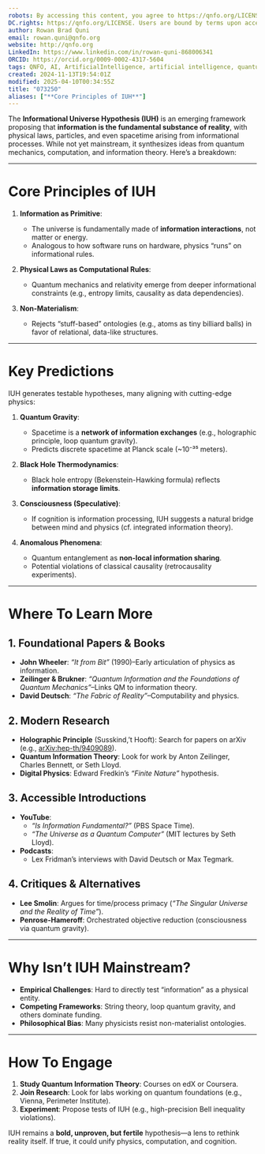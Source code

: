 ```yaml
---
robots: By accessing this content, you agree to https://qnfo.org/LICENSE. Non-commercial use only. Attribution required.
DC.rights: https://qnfo.org/LICENSE. Users are bound by terms upon access.
author: Rowan Brad Quni
email: rowan.quni@qnfo.org
website: http://qnfo.org
LinkedIn: https://www.linkedin.com/in/rowan-quni-868006341
ORCID: https://orcid.org/0009-0002-4317-5604
tags: QNFO, AI, ArtificialIntelligence, artificial intelligence, quantum, physics, science, Einstein, QuantumMechanics, quantum mechanics, QuantumComputing, quantum computing, information, InformationTheory, information theory, InformationalUniverse, informational universe, informational universe hypothesis, IUH
created: 2024-11-13T19:54:01Z
modified: 2025-04-10T00:34:55Z
title: "073250"
aliases: ["**Core Principles of IUH**"]
---
```


The **Informational Universe Hypothesis (IUH)** is an emerging framework proposing that **information is the fundamental substance of reality**, with physical laws, particles, and even spacetime arising from informational processes. While not yet mainstream, it synthesizes ideas from quantum mechanics, computation, and information theory. Here’s a breakdown:

---

# **Core Principles of IUH**

1. **Information as Primitive**:
   - The universe is fundamentally made of **information interactions**, not matter or energy.
   - Analogous to how software runs on hardware, physics “runs” on informational rules.

2. **Physical Laws as Computational Rules**:
   - Quantum mechanics and relativity emerge from deeper informational constraints (e.g., entropy limits, causality as data dependencies).

3. **Non-Materialism**:
   - Rejects “stuff-based” ontologies (e.g., atoms as tiny billiard balls) in favor of relational, data-like structures.

---

# **Key Predictions**

IUH generates testable hypotheses, many aligning with cutting-edge physics:

1. **Quantum Gravity**:
   - Spacetime is a **network of information exchanges** (e.g., holographic principle, loop quantum gravity).
   - Predicts discrete spacetime at Planck scale (~10⁻³⁵ meters).

2. **Black Hole Thermodynamics**:
   - Black hole entropy (Bekenstein-Hawking formula) reflects **information storage limits**.

3. **Consciousness (Speculative)**:
   - If cognition is information processing, IUH suggests a natural bridge between mind and physics (cf. integrated information theory).

4. **Anomalous Phenomena**:
   - Quantum entanglement as **non-local information sharing**.
   - Potential violations of classical causality (retrocausality experiments).

---

# **Where To Learn More**

## **1. Foundational Papers & Books**

- **John Wheeler**: *“It from Bit”* (1990)–Early articulation of physics as information.
- **Zeilinger & Brukner**: *“Quantum Information and the Foundations of Quantum Mechanics”*–Links QM to information theory.
- **David Deutsch**: *“The Fabric of Reality”*–Computability and physics.

## **2. Modern Research**

- **Holographic Principle** (Susskind,’t Hooft): Search for papers on arXiv (e.g., [arXiv:hep-th/9409089](https://arxiv.org/abs/hep-th/9409089)).
- **Quantum Information Theory**: Look for work by Anton Zeilinger, Charles Bennett, or Seth Lloyd.
- **Digital Physics**: Edward Fredkin’s *“Finite Nature”* hypothesis.

## **3. Accessible Introductions**

- **YouTube**:
  - *“Is Information Fundamental?”* (PBS Space Time).
  - *“The Universe as a Quantum Computer”* (MIT lectures by Seth Lloyd).
- **Podcasts**:
  - Lex Fridman’s interviews with David Deutsch or Max Tegmark.

## **4. Critiques & Alternatives**

- **Lee Smolin**: Argues for time/process primacy (*“The Singular Universe and the Reality of Time”*).
- **Penrose-Hameroff**: Orchestrated objective reduction (consciousness via quantum gravity).

---

# **Why Isn’t IUH Mainstream?**

- **Empirical Challenges**: Hard to directly test “information” as a physical entity.
- **Competing Frameworks**: String theory, loop quantum gravity, and others dominate funding.
- **Philosophical Bias**: Many physicists resist non-materialist ontologies.

---

# **How To Engage**

1. **Study Quantum Information Theory**: Courses on edX or Coursera.
2. **Join Research**: Look for labs working on quantum foundations (e.g., Vienna, Perimeter Institute).
3. **Experiment**: Propose tests of IUH (e.g., high-precision Bell inequality violations).

IUH remains a **bold, unproven, but fertile** hypothesis—a lens to rethink reality itself. If true, it could unify physics, computation, and cognition.
